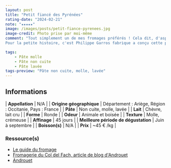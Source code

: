```yaml
---
layout: post
title: "Petit fiancé des Pyrénées"
rating-date: "2024-02-21"
note: "★★★★★"
image: /images/posts/petit-fiance-pyrenees.jpg
image-credit: Photo prise par moi-même
comment: "Tout simplement un de mes fromages préférés ! Cela dit, d'aspect il reprend  la forme du Reblochon avec une pâte lavée aux couleurs orangées. En bouche il est plus puissant, offrant des saveurs caprines équilibrées et parfumées de notes florales, de paille et de noisettes. Il est également plus crémeux, l'équilibre entre la pâte onctueuse et la croûte plus prononcée est un délice pour les papilles. À l'odeur, il offre des senteurs animales et boisées, assez puissantes.<br><br>
Pour la petite histoire, c'est Philippe Garros fabrique a conçu cette pépite dans les Pyrénées ariégeoises, sous le Col del Fach en hommage à sa femme Marie-Suzanne. Ils sont maintenant tous les deux fromagers et j'ai pour objectif de goûter tous leurs fromages !"

tags:
    - Pâte molle
    - Pâte non cuite
    - Pâte lavée
tags-preview: "Pâte non cuite, molle, lavée"
---
```


## Informations

| **Appellation** | N/A |
| **Origine géographique** | Département : Ariège, Région : Occitanie, Pays : France   |
| **Pâte** | Non cuite, molle, lavée |
| **Lait** | Chèvre, lait cru |
| **Forme** | Ronde |
| **Odeur** | Animale et boisée |
| **Texture** | Molle, crémeuse |
| **Affinage** | 45 jours |
| **Meilleure période de dégustation** | Juin à septembre |
| **Boisson(s)** | N/A |
| **Prix** | ~45 € /kg |

### Ressource(s)
* [Le guide du fromage](https://www.leguidedufromage.com/le-petit-fiance-des-pyrenees-io590.html)
* [Fromagerie du Col del Fach, article de blog d'Androuet](https://androuet.com/producteur-androuet-details.php?id=7)
* [Androuet](https://androuet.com/fianc%C3%A9-des-pyr%C3%A9n%C3%A9es-62.html)
